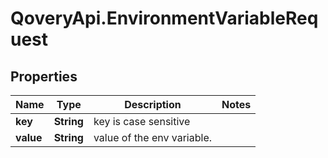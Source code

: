 # QoveryApi.EnvironmentVariableRequest

## Properties

Name | Type | Description | Notes
------------ | ------------- | ------------- | -------------
**key** | **String** | key is case sensitive | 
**value** | **String** | value of the env variable. | 


